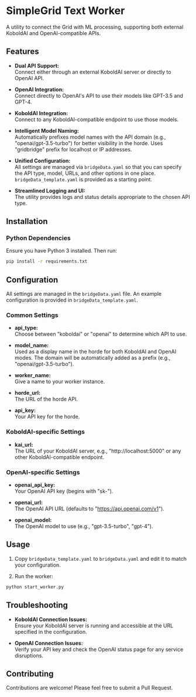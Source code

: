 # SimpleGrid Text Worker

A utility to connect the Grid with ML processing, supporting both external KoboldAI and OpenAI-compatible APIs.

## Features

- **Dual API Support:**  
  Connect either through an external KoboldAI server or directly to OpenAI API.

- **OpenAI Integration:**  
  Connect directly to OpenAI's API to use their models like GPT-3.5 and GPT-4.

- **KoboldAI Integration:**  
  Connect to any KoboldAI-compatible endpoint to use those models.

- **Intelligent Model Naming:**  
  Automatically prefixes model names with the API domain (e.g., "openai/gpt-3.5-turbo") for better visibility in the horde. Uses "gridbridge" prefix for localhost or IP addresses.

- **Unified Configuration:**  
  All settings are managed via `bridgeData.yaml` so that you can specify the API type, model, URLs, and other options in one place. `bridgeData_template.yaml` is provided as a starting point.

- **Streamlined Logging and UI:**  
  The utility provides logs and status details appropriate to the chosen API type.

## Installation

### Python Dependencies

Ensure you have Python 3 installed. Then run:

```bash
pip install -r requirements.txt
```

## Configuration

All settings are managed in the `bridgeData.yaml` file. An example configuration is provided in `bridgeData_template.yaml`.

### Common Settings

- **api_type:**  
  Choose between "koboldai" or "openai" to determine which API to use.

- **model_name:**  
  Used as a display name in the horde for both KoboldAI and OpenAI modes. 
  The domain will be automatically added as a prefix (e.g., "openai/gpt-3.5-turbo").

- **worker_name:**  
  Give a name to your worker instance.

- **horde_url:**  
  The URL of the horde API.

- **api_key:**  
  Your API key for the horde.

### KoboldAI-specific Settings

- **kai_url:**  
  The URL of your KoboldAI server, e.g., "http://localhost:5000" or any other KoboldAI-compatible endpoint.

### OpenAI-specific Settings

- **openai_api_key:**  
  Your OpenAI API key (begins with "sk-").

- **openai_url:**  
  The OpenAI API URL (defaults to "https://api.openai.com/v1").

- **openai_model:**  
  The OpenAI model to use (e.g., "gpt-3.5-turbo", "gpt-4").

## Usage

1. Copy `bridgeData_template.yaml` to `bridgeData.yaml` and edit it to match your configuration.

2. Run the worker:

```bash
python start_worker.py
```

## Troubleshooting

- **KoboldAI Connection Issues:**  
  Ensure your KoboldAI server is running and accessible at the URL specified in the configuration.

- **OpenAI Connection Issues:**  
  Verify your API key and check the OpenAI status page for any service disruptions.

## Contributing

Contributions are welcome! Please feel free to submit a Pull Request.

